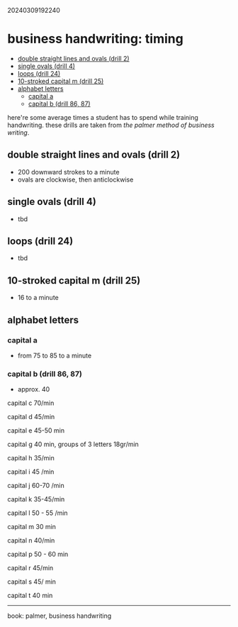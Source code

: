 20240309192240

# business handwriting: timing

* [double straight lines and ovals (drill 2)](#double-straight-lines-and-ovals-drill-2)
* [single ovals (drill 4)](#single-ovals-drill-4)
* [loops (drill 24)](#loops-drill-24)
* [10-stroked capital m (drill 25)](#10-stroked-capital-m-drill-25)
* [alphabet letters](#alphabet-letters)
  * [capital a](#capital-a)
  * [capital b (drill 86, 87)](#capital-b-drill-86-87)

here're some average times a student has to spend while training handwriting.
these drills are taken from *the palmer method of business writing*.

## double straight lines and ovals (drill 2)

* 200 downward strokes to a minute
* ovals are clockwise, then anticlockwise

## single ovals (drill 4)

* tbd

## loops (drill 24)

* tbd

## 10-stroked capital m (drill 25)

* 16 to a minute

## alphabet letters

### capital a

* from 75 to 85 to a minute

### capital b (drill 86, 87)

* approx. 40 

capital c 70/min

capital d 45/min

capital e 45-50 min

capital g 40 min, groups of 3 letters 18gr/min

capital h 35/min

capital i 45 /min

capital j 60-70 /min

capital k 35-45/min

capital l 50 - 55 /min

capital m 30 min

capital n 40/min

capital p 50 - 60 min

capital r 45/min

capital s 45/ min

capital t 40 min

- - -

book: palmer, business handwriting
